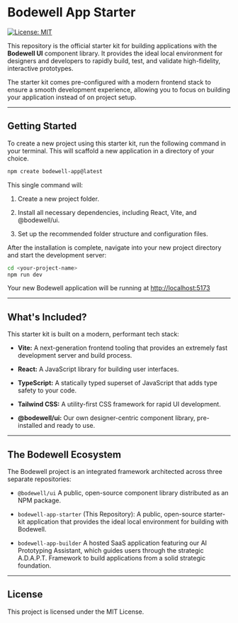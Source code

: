 # Bodewell App Starter

[![License: MIT](https://img.shields.io/badge/License-MIT-yellow.svg)](https://opensource.org/licenses/MIT)

This repository is the official starter kit for building applications with the **Bodewell UI** component library. It provides the ideal local environment for designers and developers to rapidly build, test, and validate high-fidelity, interactive prototypes.

The starter kit comes pre-configured with a modern frontend stack to ensure a smooth development experience, allowing you to focus on building your application instead of on project setup.

---

## Getting Started

To create a new project using this starter kit, run the following command in your terminal. This will scaffold a new application in a directory of your choice.

```bash
npm create bodewell-app@latest
```

This single command will:

1. Create a new project folder.

2. Install all necessary dependencies, including React, Vite, and @bodewell/ui.

3. Set up the recommended folder structure and configuration files.

After the installation is complete, navigate into your new project directory and start the development server:

```bash
cd <your-project-name>
npm run dev
```

Your new Bodewell application will be running at [http://localhost:5173](http://localhost:5173)

---

## What's Included?
This starter kit is built on a modern, performant tech stack:

* **Vite:** A next-generation frontend tooling that provides an extremely fast development server and build process.

* **React:** A JavaScript library for building user interfaces.

* **TypeScript:** A statically typed superset of JavaScript that adds type safety to your code.

* **Tailwind CSS:** A utility-first CSS framework for rapid UI development.

* **@bodewell/ui:** Our own designer-centric component library, pre-installed and ready to use.

---

## The Bodewell Ecosystem
The Bodewell project is an integrated framework architected across three separate repositories:

* `@bodewell/ui` A public, open-source component library distributed as an NPM package.

* `bodewell-app-starter` (This Repository): A public, open-source starter-kit application that provides the ideal local environment for building with Bodewell.

* `bodewell-app-builder` A hosted SaaS application featuring our AI Prototyping Assistant, which guides users through the strategic A.D.A.P.T. Framework to build applications from a solid strategic foundation.

---

## License
This project is licensed under the MIT License.